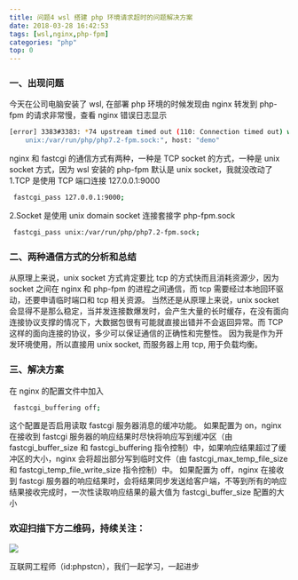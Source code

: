 ```yaml
---
title: 问题4 wsl 搭建 php 环境请求超时的问题解决方案
date: 2018-03-28 16:42:53
tags: [wsl,nginx,php-fpm]
categories: "php"
top: 0
---
```


### 一、出现问题

今天在公司电脑安装了 wsl, 在部署 php 环境的时候发现由 nginx 转发到 php-fpm 的请求非常慢，查看 nginx 错误日志显示

```bash
[error] 3383#3383: *74 upstream timed out (110: Connection timed out) while reading upstream, client: 127.0.0.1, server: demo, request: "POST /pms/login HTTP/1.1", upstream: "fastcgi://
    unix:/var/run/php/php7.2-fpm.sock:", host: "demo"
```

nginx 和 fastcgi 的通信方式有两种，一种是 TCP socket 的方式，一种是 unix socket 方式，因为 wsl 安装的 php-fpm 默认是 unix socket，我就没改动了
1.TCP 是使用 TCP 端口连接 127.0.0.1:9000

``` bash
 fastcgi_pass 127.0.0.1:9000;
```

2.Socket 是使用 unix domain socket 连接套接字 php-fpm.sock

``` bash
 fastcgi_pass unix:/var/run/php/php7.2-fpm.sock;
```

### 二、两种通信方式的分析和总结

从原理上来说，unix socket 方式肯定要比 tcp 的方式快而且消耗资源少，因为 socket 之间在 nginx 和 php-fpm 的进程之间通信，而 tcp 需要经过本地回环驱动，还要申请临时端口和 tcp 相关资源。
当然还是从原理上来说，unix socket 会显得不是那么稳定，当并发连接数爆发时，会产生大量的长时缓存，在没有面向连接协议支撑的情况下，大数据包很有可能就直接出错并不会返回异常。而 TCP 这样的面向连接的协议，多少可以保证通信的正确性和完整性。
因为我是作为开发环境使用，所以直接用 unix socket, 而服务器上用 tcp, 用于负载均衡。

### 三、解决方案

在 nginx 的配置文件中加入

```bash
 fastcgi_buffering off;
```

这个配置是否启用读取 fastcgi 服务器消息的缓冲功能。 如果配置为 on，nginx 在接收到 fastcgi 服务器的响应结果时尽快将响应写到缓冲区（由 fastcgi_buffer_size 和 fastcgi_buffering 指令控制）中，如果响应结果超过了缓冲区的大小，nginx 会将超出部分写到临时文件（由 fastcgi_max_temp_file_size 和 fastcgi_temp_file_write_size 指令控制）中。 如果配置为 off，nginx 在接收到 fastcgi 服务器的响应结果时，会将结果同步发送给客户端，不等到所有的响应结果接收完成时，一次性读取响应结果的最大值为 fastcgi_buffer_size 配置的大小

### 欢迎扫描下方二维码，持续关注：

![](https://ww1.sinaimg.cn/large/a616b9a4gy1g4xzv954a4j20760763yo.jpg)

互联网工程师（id:phpstcn），我们一起学习，一起进步
